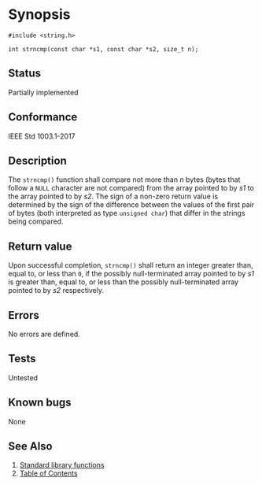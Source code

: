 # Synopsis

`#include <string.h>`

`int strncmp(const char *s1, const char *s2, size_t n);`

## Status

Partially implemented

## Conformance

IEEE Std 1003.1-2017

## Description

The `strncmp()` function shall compare not more than _n_ bytes (bytes that follow a `NULL` character are not compared)
from the array pointed to by _s1_ to the array pointed to by _s2_.
The sign of a non-zero return value is determined by the sign of the difference between the values of the first pair of
bytes (both interpreted as type `unsigned char`) that differ in the strings being compared.

## Return value

Upon successful completion, `strncmp()` shall return an integer greater than, equal to, or less than `0`, if the
possibly null-terminated array pointed to by _s1_ is greater than, equal to, or less than the possibly null-terminated
array pointed to by _s2_ respectively.

## Errors

No errors are defined.

## Tests

Untested

## Known bugs

None

## See Also

1. [Standard library functions](../README.md)
2. [Table of Contents](../../../README.md)
